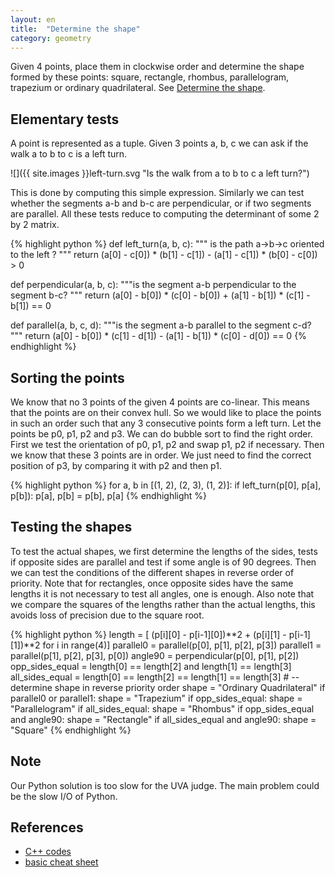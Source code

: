 ```yaml
---
layout: en
title:  "Determine the shape"
category: geometry
---
```


Given 4 points, place them in clockwise order and determine the shape formed by these points: square, rectangle, rhombus, parallelogram, trapezium or ordinary quadrilateral.
See [Determine the shape](https://uva.onlinejudge.org/index.php?option=com_onlinejudge&Itemid=8&page=show_problem&problem=2900).


## Elementary tests

A point is represented as a tuple.  Given 3 points a, b, c we can ask if the walk a to b to c is a left turn.

![]({{ site.images }}left-turn.svg "Is the walk from a to b to c a left turn?")

This is done by computing this simple expression.  Similarly we can test whether the segments a-b and b-c are perpendicular, or if two segments are parallel.  All these tests reduce to computing the determinant of some 2 by 2 matrix.

{% highlight python %}
def left_turn(a, b, c):
    """ is the path a->b->c oriented to the left ?
    """
    return (a[0] - c[0]) * (b[1] - c[1]) - (a[1] - c[1]) * (b[0] - c[0]) > 0


def perpendicular(a, b, c):
    """is the segment a-b perpendicular to the segment b-c?
    """
    return (a[0] - b[0]) * (c[0] - b[0]) + (a[1] - b[1]) * (c[1] - b[1]) == 0


def parallel(a, b, c, d):
    """is the segment a-b parallel to the segment c-d?
    """
    return (a[0] - b[0]) * (c[1] - d[1]) - (a[1] - b[1]) * (c[0] - d[0]) == 0
{% endhighlight %}


## Sorting the points

We know that no 3 points of the given 4 points are co-linear. This means that the points are on their convex hull.
So we would like to place the points in such an order such that any 3 consecutive points form a left turn.  Let the points be p0, p1, p2 and p3.  We can do bubble sort to find the right order. First we test the orientation of p0, p1, p2 and swap p1, p2 if necessary.  Then we know that these 3 points are in order. We just need to find the correct position of p3, by comparing it with p2 and then p1.

{% highlight python %}
    for a, b in [(1, 2), (2, 3), (1, 2)]:
        if left_turn(p[0], p[a], p[b]):
            p[a], p[b] = p[b], p[a]
{% endhighlight %}

## Testing the shapes

To test the actual shapes, we first determine the lengths of the sides, tests if opposite sides are parallel and test if some angle is of 90 degrees.  Then we can test the conditions of the different shapes in reverse order of priority.  Note that for rectangles, once opposite sides have the same lengths it is not necessary to test all angles, one is enough.  Also note that we compare the squares of the lengths rather than the actual lengths, this avoids loss of precision due to the square root.

{% highlight python %}
    length = [ (p[i][0] - p[i-1][0])**2 + (p[i][1] - p[i-1][1])**2 for i in range(4)]
    parallel0 = parallel(p[0], p[1], p[2], p[3])
    parallel1 = parallel(p[1], p[2], p[3], p[0])
    angle90 = perpendicular(p[0], p[1], p[2])
    opp_sides_equal = length[0] == length[2] and length[1] == length[3]
    all_sides_equal = length[0] == length[2] == length[1] == length[3]
    #  -- determine shape in reverse priority order
    shape = "Ordinary Quadrilateral"
    if parallel0 or parallel1:
        shape = "Trapezium"
    if opp_sides_equal:
        shape = "Parallelogram"
    if all_sides_equal:
        shape = "Rhombus"
    if opp_sides_equal and angle90:
        shape = "Rectangle"
    if all_sides_equal and angle90:
        shape = "Square"
{% endhighlight %}

## Note

Our Python solution is too slow for the UVA judge.  The main problem could be the slow I/O of Python.

## References

- [C++ codes](http://geomalgorithms.com/code.html#Core-Classes)
- [basic cheat sheet](http://www.dummies.com/how-to/content/geometry-for-dummies-cheat-sheet.html)

